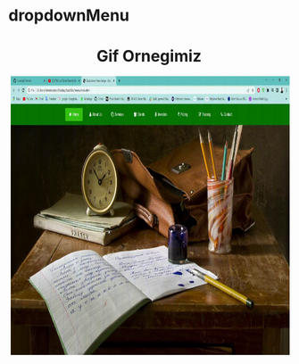 # dropdownMenu

<h1 align="center">Gif Ornegimiz</h1>
<p><img  align="right" src="https://github.com/ismailcal21/DropdownMenu/blob/main/gif.gif" width="500" height="500"/></p>
